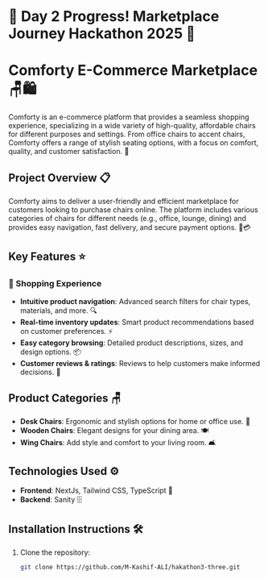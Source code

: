 # 🚀 Day 2 Progress! Marketplace Journey Hackathon 2025 🚀
# Comforty E-Commerce Marketplace 🪑🛍️

Comforty is an e-commerce platform that provides a seamless shopping experience, specializing in a wide variety of high-quality, affordable chairs for different purposes and settings. From office chairs to accent chairs, Comforty offers a range of stylish seating options, with a focus on comfort, quality, and customer satisfaction. 🌟

## Project Overview 📋

Comforty aims to deliver a user-friendly and efficient marketplace for customers looking to purchase chairs online. The platform includes various categories of chairs for different needs (e.g., office, lounge, dining) and provides easy navigation, fast delivery, and secure payment options. 🚚💳

## Key Features ⭐

### 🛒 Shopping Experience
- **Intuitive product navigation**: Advanced search filters for chair types, materials, and more. 🔍
- **Real-time inventory updates**: Smart product recommendations based on customer preferences. ⚡
- **Easy category browsing**: Detailed product descriptions, sizes, and design options. 📦
- **Customer reviews & ratings**: Reviews to help customers make informed decisions. 🌟

## Product Categories 🪑

- **Desk Chairs**: Ergonomic and stylish options for home or office use. 💼
- **Wooden Chairs**: Elegant designs for your dining area. 🍽️
- **Wing Chairs**: Add style and comfort to your living room. 🛋️

## Technologies Used ⚙️

- **Frontend**: NextJs, Tailwind CSS, TypeScript 🚀
- **Backend**: Sanity 🗄️

## Installation Instructions 🛠️

1. Clone the repository:
   ```bash
   git clone https://github.com/M-Kashif-ALI/hakathon3-three.git

